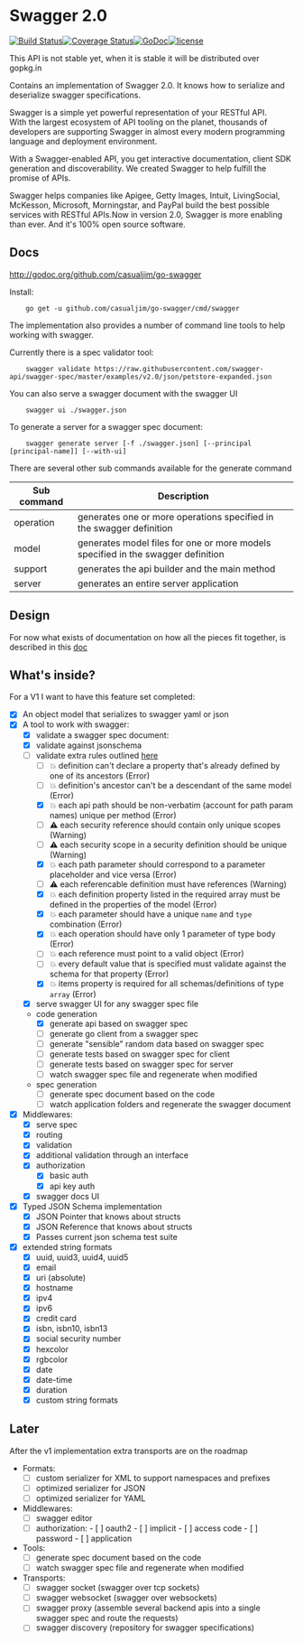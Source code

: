 Swagger 2.0
===========

[![Build Status](https://travis-ci.org/casualjim/go-swagger.svg?branch=master)](https://travis-ci.org/casualjim/go-swagger)[![Coverage Status](https://coveralls.io/repos/casualjim/go-swagger/badge.svg?branch=master)](https://coveralls.io/r/casualjim/go-swagger?branch=master)[![GoDoc](https://godoc.org/github.com/casualjim/go-swagger?status.svg)](http://godoc.org/github.com/casualjim/go-swagger)[![license](http://img.shields.io/badge/license-Apache%20v2-orange.svg)](https://raw.githubusercontent.com/swagger-api/swagger-spec/master/LICENSE)

This API is not stable yet, when it is stable it will be distributed over gopkg.in

Contains an implementation of Swagger 2.0. It knows how to serialize and deserialize swagger specifications.

Swagger is a simple yet powerful representation of your RESTful API.  
With the largest ecosystem of API tooling on the planet, thousands of developers are supporting Swagger in almost every modern programming language and deployment environment.

With a Swagger-enabled API, you get interactive documentation, client SDK generation and discoverability. We created Swagger to help fulfill the promise of APIs.

Swagger helps companies like Apigee, Getty Images, Intuit, LivingSocial, McKesson, Microsoft, Morningstar, and PayPal build the best possible services with RESTful APIs.Now in version 2.0, Swagger is more enabling than ever. And it's 100% open source software.

Docs
----

http://godoc.org/github.com/casualjim/go-swagger

Install:

		go get -u github.com/casualjim/go-swagger/cmd/swagger

The implementation also provides a number of command line tools to help working with swagger.

Currently there is a spec validator tool:

		swagger validate https://raw.githubusercontent.com/swagger-api/swagger-spec/master/examples/v2.0/json/petstore-expanded.json

You can also serve a swagger document with the swagger UI

		swagger ui ./swagger.json

To generate a server for a swagger spec document:

		swagger generate server [-f ./swagger.json] [--principal [principal-name]] [--with-ui]

There are several other sub commands available for the generate command

Sub command | Description
------------|----------------------------------------------------------------------------------
operation   | generates one or more operations specified in the swagger definition
model       | generates model files for one or more models specified in the swagger definition
support     | generates the api builder and the main method
server      | generates an entire server application

Design
------

For now what exists of documentation on how all the pieces fit together, is described in this [doc](design.md)


What's inside?
--------------

For a V1 I want to have this feature set completed:

-	[x] An object model that serializes to swagger yaml or json
-	[x] A tool to work with swagger:
	-	[x] validate a swagger spec document:
    -	[x] validate against jsonschema
    -	[ ] validate extra rules outlined [here](https://github.com/apigee-127/swagger-tools/blob/master/docs/Swagger_Validation.md)
      - [ ] :boom: definition can't declare a property that's already defined by one of its ancestors (Error)
      - [ ] :boom: definition's ancestor can't be a descendant of the same model (Error)
      - [x] :boom: each api path should be non-verbatim (account for path param names) unique per method (Error)
      - [ ] :warning: each security reference should contain only unique scopes (Warning)
      - [ ] :warning: each security scope in a security definition should be unique (Warning)
      - [x] :boom: each path parameter should correspond to a parameter placeholder and vice versa (Error)
      - [ ] :warning: each referencable definition must have references (Warning)
      - [x] :boom: each definition property listed in the required array must be defined in the properties of the model (Error)
      - [x] :boom: each parameter should have a unique `name` and `type` combination (Error)
      - [x] :boom: each operation should have only 1 parameter of type body (Error)
      - [ ] :boom: each reference must point to a valid object (Error)
      - [ ] :boom: every default value that is specified must validate against the schema for that property (Error)
      - [x] :boom: items property is required for all schemas/definitions of type `array` (Error)
	-	[x] serve swagger UI for any swagger spec file
  - code generation
    -	[x] generate api based on swagger spec
    -	[ ] generate go client from a swagger spec
    -	[ ] generate "sensible" random data based on swagger spec
    -	[ ] generate tests based on swagger spec for client
    -	[ ] generate tests based on swagger spec for server
    -	[ ] watch swagger spec file and regenerate when modified
  - spec generation
    -	[ ] generate spec document based on the code
    -	[ ] watch application folders and regenerate the swagger document
-	[x] Middlewares:
	-	[x] serve spec
	-	[x] routing
	-	[x] validation
	-	[x] additional validation through an interface
	-	[x] authorization
		-	[x] basic auth
		-	[x] api key auth
	-	[x] swagger docs UI
-	[x] Typed JSON Schema implementation
	-	[x] JSON Pointer that knows about structs
	-	[x] JSON Reference that knows about structs
	-	[x] Passes current json schema test suite
-	[x] extended string formats
	-	[x] uuid, uuid3, uuid4, uuid5
	-	[x] email
	-	[x] uri (absolute)
	-	[x] hostname
	-	[x] ipv4
	-	[x] ipv6
	-	[x] credit card
	-	[x] isbn, isbn10, isbn13
	-	[x] social security number
	-	[x] hexcolor
	-	[x] rgbcolor
	-	[x] date
	-	[x] date-time
	-	[x] duration
	-	[x] custom string formats

Later
-----

After the v1 implementation extra transports are on the roadmap

- Formats:
	- [ ] custom serializer for XML to support namespaces and prefixes
	- [ ] optimized serializer for JSON
	- [ ] optimized serializer for YAML
- Middlewares:
	- [ ] swagger editor
  - [ ] authorization:
		-	[ ] oauth2
			-	[ ] implicit
			-	[ ] access code
			-	[ ] password
			-	[ ] application
-	Tools:
	-	[ ] generate spec document based on the code
	-	[ ] watch swagger spec file and regenerate when modified
-	Transports:
	-	[ ] swagger socket (swagger over tcp sockets)
	-	[ ] swagger websocket (swagger over websockets)
	- [ ] swagger proxy (assemble several backend apis into a single swagger spec and route the requests)
	- [ ] swagger discovery (repository for swagger specifications)
